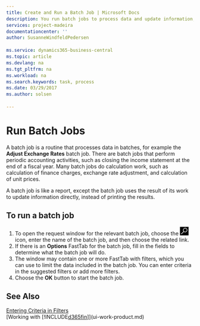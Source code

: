 ```yaml
---
title: Create and Run a Batch Job | Microsoft Docs
description: You run batch jobs to process data and update information, for example, to do periodic accounting activities, or to do calculations.
services: project-madeira
documentationcenter: ''
author: SusanneWindfeldPedersen

ms.service: dynamics365-business-central
ms.topic: article
ms.devlang: na
ms.tgt_pltfrm: na
ms.workload: na
ms.search.keywords: task, process
ms.date: 03/29/2017
ms.author: solsen

---
```

# Run Batch Jobs
A batch job is a routine that processes data in batches, for example the **Adjust Exchange Rates** batch job. There are batch jobs that perform periodic accounting activities, such as closing the income statement at the end of a fiscal year. Many batch jobs do calculation work, such as calculation of finance charges, exchange rate adjustment, and calculation of unit prices.

A batch job is like a report, except the batch job uses the result of its work to update information directly, instead of printing the results.

## To run a batch job
1. To open the request window for the relevant batch job, choose the ![Search for Page or Report](media/ui-search/search_small.png "Search for Page or Report icon") icon, enter the name of the batch job, and then choose the related link.
2. If there is an **Options** FastTab for the batch job, fill in the fields to determine what the batch job will do.
3. The window may contain one or more FastTab with filters, which you can use to limit the data included in the batch job. You can enter criteria in the suggested filters or add more filters.
4. Choose the **OK** button to start the batch job.

## See Also
[Entering Criteria in Filters](ui-enter-criteria-filters.md)  
[Working with [!INCLUDE[d365fin](includes/d365fin_md.md)]](ui-work-product.md)
